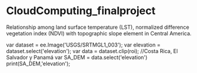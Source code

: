 # CloudComputing_finalproject
Relationship among land surface temperature (LST), normalized difference vegetation index (NDVI) with topographic slope element in Central America.

var dataset = ee.Image('USGS/SRTMGL1_003'); 
var elevation = dataset.select('elevation');
var data = dataset.clip(roi); //Costa Rica, El Salvador y Panamá
var SA_DEM = data.select('elevation')
print(SA_DEM,'elevation');

